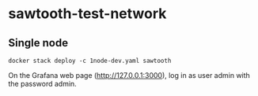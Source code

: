 # sawtooth-test-network

## Single node

```
docker stack deploy -c 1node-dev.yaml sawtooth
```

On the Grafana web page (http://127.0.0.1:3000), log in as user admin with the password admin.


